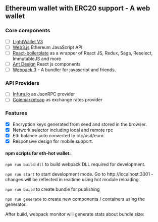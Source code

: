 ## Ethereum wallet with ERC20 support - A web wallet

### Core components

- [ ] [LightWallet V3](https://github.com/ConsenSys/eth-lightwallet)
- [ ] [Web3.js](https://github.com/ethereum/web3.js/) Ethereum JavaScript API
- [ ] [React-boilerplate](https://github.com/react-boilerplate/react-boilerplate) as a wrapper of React JS, Redux, Saga, Reselect, ImmutableJS and more
- [ ] [Ant Design](https://github.com/ant-design/ant-design) React js components
- [ ] [Webpack 3](https://github.com/webpack/webpack) - A bundler for javascript and friends.

### API Providers

- [ ] [Infura.io](https://infura.io/) as JsonRPC provider
- [ ] [Coinmarketcap](https://coinmarketcap.com/) as exchange rates provider

### Features

- [x] Encryption keys generated from seed and stored in the browser.
- [x] Network selector including local and remote rpc
- [x] Eth balance auto converted to btc/usd/euro.
- [x] Responsive design for mobile support.

#### npm scripts for eth-hot wallet:

`npm run build:dll` to build webpack DLL required for development.

`npm run start` to start development mode. Go to http://localhost:3001 - changes will be reflected in realtime using hot module reloading.

`npm run build` to create bundle for publishing

`npm run generate` to create new components / containers using the generator.

After build, webpack monitor will generate stats about bundle size:

